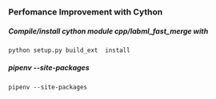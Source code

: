 ### Perfomance Improvement with Cython 

##### Compile/install cython module cpp/labml_fast_merge with
``
python setup.py build_ext  install
``

##### pipenv --site-packages
``
pipenv --site-packages
``
